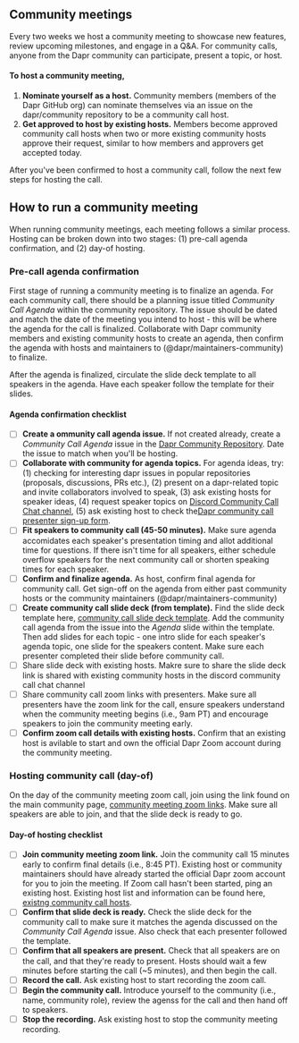 ## Community meetings
Every two weeks we host a community meeting to showcase new features, review upcoming milestones, and engage in a Q&A. For community calls, anyone from the Dapr community can participate, present a topic, or host.

#### To host a community meeting, 
1. **Nominate yourself as a host.** Community members (members of the Dapr GitHub org) can nominate themselves via an issue on the dapr/community repository to be a community call host. 
2. **Get approved to host by existing hosts.** Members become approved community call hosts when two or more existing community hosts approve their request, similar to how members and approvers get accepted today.

After you've been confirmed to host a community call, follow the next few steps for hosting the call. 

## How to run a community meeting
When running community meetings, each meeting follows a similar process. Hosting can be broken down into two stages: (1) pre-call agenda confirmation, and (2) day-of hosting. 

### Pre-call agenda confirmation 
First stage of running a community meeting is to finalize an agenda. For each community call, there should be a planning issue titled  _Community Call Agenda_  within the community repository. The issue should be dated and match the date of the meeting you intend to host - this will be where the agenda for the call is finalized. Collaborate with Dapr community members and existing community hosts to create an agenda, then confirm the agenda with hosts and maintainers to (@dapr/maintainers-community) to finalize. 

After the agenda is finalized, circulate the slide deck template to all speakers in the agenda. Have each speaker follow the template for their slides.

#### Agenda confirmation checklist
- [ ] **Create a ommunity call agenda issue.** If not created already, create a _Community Call Agenda_ issue in the [Dapr Community Repository](https://github.com/dapr/community). Date the issue to match when you'll be hosting.
- [ ] **Collaborate with community for agenda topics.** For agenda ideas, try: (1) checking for interesting dapr issues in popular repositories (proposals, discussions, PRs etc.), (2) present on a dapr-related topic and invite collaborators involved to speak, (3) ask existing hosts for speaker ideas, (4) request speaker topics on [Discord Community Call Chat channel](https://discord.com/invite/ptHhX6jc34), (5) ask existing host to check the[Dapr community call presenter sign-up form](https://forms.gle/Aa9L8iK32J4MBkxj7).
- [ ] **Fit speakers to community call (45-50 minutes).** Make sure agenda accomidates each speaker's presentation timing and allot additional time for questions. If there isn't time for all speakers, either schedule overflow speakers for the next community call or shorten speaking times for each speaker.
- [ ] **Confirm and finalize agenda.** As host, confirm final agenda for community call. Get sign-off on the agenda from either past community hosts or the community maintainers (@dapr/maintainers-community)
- [ ] **Create community call slide deck (from template).** Find the slide deck template here, [community call slide deck template](community-call-slide-deck-template.md). Add the community call agenda from the issue into the _Agenda_ slide within the template. Then add slides for each topic - one intro slide for each speaker's agenda topic, one slide for the speakers content. Make sure each presenter completed their slide before community call. 
- [ ] Share slide deck with existing hosts. Makre sure to share the slide deck link is shared with existing community hosts in the discord community call chat channel
- [ ] Share community call zoom links with presenters. Make sure all presenters have the zoom link for the call, ensure speakers understand when the community meeting begins (i.e., 9am PT) and encourage speakers to join the community meeting early. 
- [ ] **Confirm zoom call details with existing hosts.** Confirm that an existing host is avilable to start and own the official Dapr Zoom account during the community meeting. 

### Hosting community call (day-of)
On the day of the community meeting zoom call, join using the link found on the main community page, [community meeting zoom links](https://github.com/dapr/community#community-meetings). Make sure all speakers are able to join, and that the slide deck is ready to go.

#### Day-of hosting checklist
- [ ] **Join community meeting zoom link.** Join the community call 15 minutes early to confirm final details (i.e., 8:45 PT). Existing host or community maintainers should have already started the official Dapr zoom account for you to join the meeting. If Zoom call hasn't been started, ping an existing host. Existing host list and information can be found here, [existng community call hosts](existing-hosts.md). 
- [ ] **Confirm that slide deck is ready.** Check the slide deck for the community call to make sure it matches the agenda discussed on the _Community Call Agenda_ issue. Also check that each presenter followed the template.
- [ ] **Confirm that all speakers are present.** Check that all speakers are on the call, and that they're ready to present. Hosts should wait a few minutes before starting the call (~5 minutes), and then begin the call. 
- [ ] **Record the call.** Ask existing host to start recording the zoom call. 
- [ ] **Begin the community call.** Introduce yourself to the community (i.e., name, community role), review the agenss for the call and then hand off to speakers. 
- [ ] **Stop the recording.** Ask existing host to stop the community meeting recording. 
